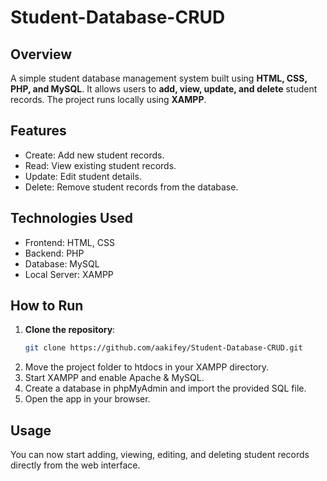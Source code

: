 # Student-Database-CRUD

## Overview

A simple student database management system built using **HTML, CSS, PHP, and MySQL**. It allows users to **add, view, update, and delete** student records. The project runs locally using **XAMPP**.

## Features
* Create: Add new student records.
* Read: View existing student records.
* Update: Edit student details.
* Delete: Remove student records from the database.

## Technologies Used
* Frontend: HTML, CSS
* Backend: PHP
* Database: MySQL
* Local Server: XAMPP

## How to Run

1. **Clone the repository**:
   ```bash
   git clone https://github.com/aakifey/Student-Database-CRUD.git
2. Move the project folder to htdocs in your XAMPP directory.
3. Start XAMPP and enable Apache & MySQL.
4. Create a database in phpMyAdmin and import the provided SQL file.
5. Open the app in your browser.

## Usage
You can now start adding, viewing, editing, and deleting student records directly from the web interface.
